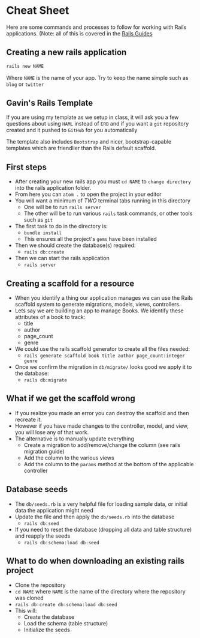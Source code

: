 # Cheat Sheet

Here are some commands and processes to follow for working with Rails applications. (Note: all of this is covered in the [Rails Guides](http://guides.rubyonrails.org)

## Creating a new rails application

```sh
rails new NAME
```

Where `NAME` is the name of your app. Try to keep the name simple such as `blog` or `twitter`

## Gavin's Rails Template

If you are using my template as we setup in class, it will ask you a few questions about using `HAML` instead of `ERB` and if you want a `git` repository created and it pushed to `GitHub` for you automatically

The template also includes `Bootstrap` and nicer, bootstrap-capable templates which are friendlier than the Rails default scaffold.

## First steps

- After creating your new rails app you must `cd NAME` to `change directory` into the rails application folder.
- From here you can `atom .` to open the project in your editor
- You will want a minimum of *TWO* terminal tabs running in this directory
  - One will be to run `rails server`
  - The other will be to run various `rails` task commands, or other tools such as `git`
- The first task to do in the directory is:
  - `bundle install`
  - This ensures all the project's `gems` have been installed
- Then we should create the database(s) required:
  - `rails db:create`
- Then we can start the rails application
  - `rails server`

## Creating a scaffold for a resource

- When you identify a thing our application manages we can use the Rails scaffold system to generate migrations, models, views, controllers.
- Lets say we are building an app to manage Books. We identify these attributes of a book to track:
  - title
  - author
  - page_count
  - genre
- We could use the rails scaffold generator to create all the files needed:
  - `rails generate scaffold book title author page_count:integer genre`
- Once we confirm the migration in `db/migrate/` looks good we apply it to the database:
  - `rails db:migrate`

## What if we get the scaffold wrong

- If you realize you made an error you can destroy the scaffold and then recreate it.
- However if you have made changes to the controller, model, and view, you will lose any of that work.
- The alternative is to manually update everything
  - Create a migration to add/remove/change the column (see rails migration guide)
  - Add the column to the various views
  - Add the column to the `params` method at the bottom of the applicable controller

## Database seeds

- The `db/seeds.rb` is a very helpful file for loading sample data, or initial data the application might need
- Update the file and then apply the `db/seeds.rb` into the database
  - `rails db:seed`
- If you need to reset the database (dropping all data and table structure) and reapply the seeds
  - `rails db:schema:load db:seed`

## What to do when downloading an existing rails project

- Clone the repository
- `cd NAME` where `NAME` is the name of the directory where the repository was cloned
- `rails db:create db:schema:load db:seed`
- This will:
  - Create the database
  - Load the schema (table structure)
  - Initialize the seeds







